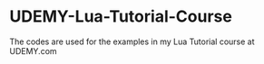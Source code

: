 # UDEMY-Lua-Tutorial-Course
The codes are used for the examples in my Lua Tutorial course at UDEMY.com
